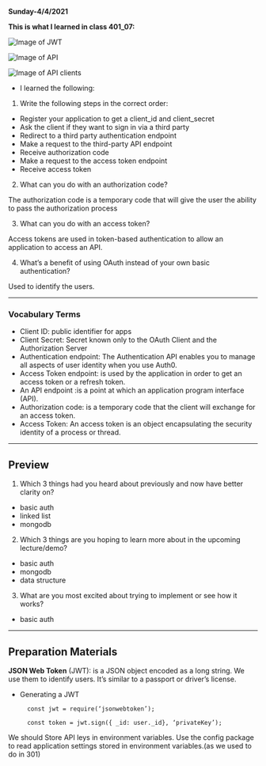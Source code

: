 **Sunday-4/4/2021**

**This is what I learned in class 401_07:**

![Image of JWT](https://res.cloudinary.com/practicaldev/image/fetch/s--Z4uQr_XR--/c_limit%2Cf_auto%2Cfl_progressive%2Cq_auto%2Cw_880/https://thepracticaldev.s3.amazonaws.com/i/lzhrko3j6l8uut86tkz1.png)

![Image of API](https://bytenbit.com/wp-content/uploads/2019/09/Resful-API-cycle.png)

![Image of API clients](https://apaleo.dev/assets/images/oauth/auth_code_flow_first.png)

* I learned the following:

1. Write the following steps in the correct order:

- Register your application to get a client_id and client_secret
- Ask the client if they want to sign in via a third party
- Redirect to a third party authentication endpoint
- Make a request to the third-party API endpoint
- Receive authorization code
- Make a request to the access token endpoint
- Receive access token

2. What can you do with an authorization code?

The authorization code is a temporary code that will give the user the ability to pass the authorization process

3. What can you do with an access token?

Access tokens are used in token-based authentication to allow an application to access an API.

4. What’s a benefit of using OAuth instead of your own basic authentication?

Used to identify the users.

------------------------

### Vocabulary Terms

- Client ID: public identifier for apps
- Client Secret: Secret known only to the OAuth Client and the Authorization Server
- Authentication endpoint: The Authentication API enables you to manage all aspects of user identity when you use Auth0.
- Access Token endpoint: is used by the application in order to get an access token or a refresh token.
- An API endpoint :is a point at which an application program interface (API).
- Authorization code: is a temporary code that the client will exchange for an access token.
- Access Token: An access token is an object encapsulating the security identity of a process or thread.


----------------------
## Preview

1. Which 3 things had you heard about previously and now have better clarity on?

  - basic auth
  - linked list
  - mongodb
2. Which 3 things are you hoping to learn more about in the upcoming lecture/demo?

  - basic auth
  - mongodb
  - data structure


3. What are you most excited about trying to implement or see how it works?

  - basic auth

----------------------
## Preparation Materials

**JSON Web Token** (JWT):  is a JSON object encoded as a long string. We use them to identify users. It’s similar to a passport or driver’s license.

- Generating a JWT

        const jwt = require(‘jsonwebtoken’);

        const token = jwt.sign({ _id: user._id}, ‘privateKey’);

We should Store API leys in environment variables. Use the config package to read application settings stored in environment variables.(as we used to do in 301)

